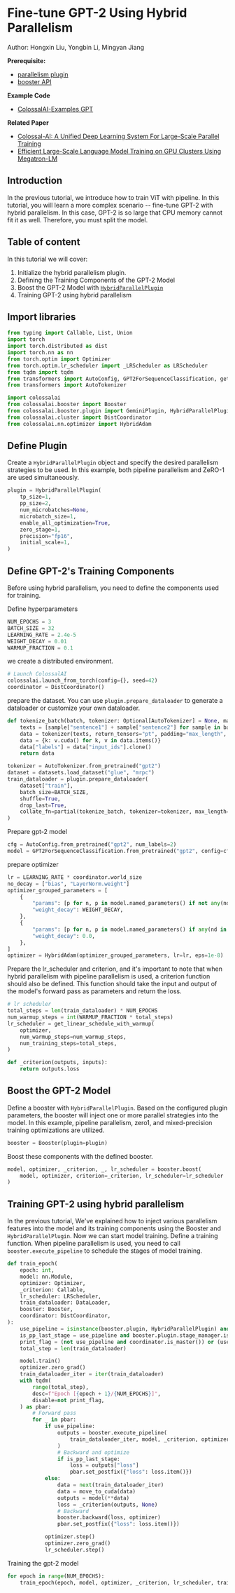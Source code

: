 # Fine-tune GPT-2 Using Hybrid Parallelism

Author: Hongxin Liu, Yongbin Li, Mingyan Jiang

**Prerequisite:**
- [parallelism plugin](../basics/booster_plugins.md)
- [booster API](../basics/booster_api.md)

**Example Code**
- [ColossalAI-Examples GPT](https://github.com/hpcaitech/ColossalAI/blob/main/examples/language/gpt/hybridparallelism/finetune.py)


**Related Paper**
- [Colossal-AI: A Unified Deep Learning System For Large-Scale Parallel Training](https://arxiv.org/abs/2110.14883)
- [Efficient Large-Scale Language Model Training on GPU Clusters Using Megatron-LM](https://arxiv.org/abs/2104.04473)

## Introduction

In the previous tutorial, we introduce how to train ViT with pipeline. In this tutorial, you will learn a more complex scenario -- fine-tune GPT-2 with hybrid parallelism. In this case, GPT-2 is so large that CPU memory cannot fit it as well. Therefore, you must split the model.

## Table of content

In this tutorial we will cover:

1. Initialize the hybrid parallelism plugin.
2. Defining the Training Components of the GPT-2 Model
3. Boost the GPT-2 Model with [`HybridParallelPlugin`](../basics/booster_plugins.md)
4. Training GPT-2 using hybrid parallelism

## Import libraries

```python
from typing import Callable, List, Union
import torch
import torch.distributed as dist
import torch.nn as nn
from torch.optim import Optimizer
from torch.optim.lr_scheduler import _LRScheduler as LRScheduler
from tqdm import tqdm
from transformers import AutoConfig, GPT2ForSequenceClassification, get_linear_schedule_with_warmup
from transformers import AutoTokenizer

import colossalai
from colossalai.booster import Booster
from colossalai.booster.plugin import GeminiPlugin, HybridParallelPlugin, LowLevelZeroPlugin, TorchDDPPlugin
from colossalai.cluster import DistCoordinator
from colossalai.nn.optimizer import HybridAdam
```
## Define Plugin
Create a `HybridParallelPlugin` object and specify the desired parallelism strategies to be used. In this example, both pipeline parallelism and ZeRO-1 are used simultaneously.
```python
plugin = HybridParallelPlugin(
    tp_size=1,
    pp_size=2,
    num_microbatches=None,
    microbatch_size=1,
    enable_all_optimization=True,
    zero_stage=1,
    precision="fp16",
    initial_scale=1,
)
```
## Define GPT-2's Training Components

Before using hybrid parallelism, you need to define the components used for training.

Define hyperparameters
```python
NUM_EPOCHS = 3
BATCH_SIZE = 32
LEARNING_RATE = 2.4e-5
WEIGHT_DECAY = 0.01
WARMUP_FRACTION = 0.1
```
we create a distributed environment.
```python
# Launch ColossalAI
colossalai.launch_from_torch(config={}, seed=42)
coordinator = DistCoordinator()
```
prepare the dataset. You can use `plugin.prepare_dataloader` to generate a dataloader or customize your own dataloader.
```python
def tokenize_batch(batch, tokenizer: Optional[AutoTokenizer] = None, max_length: int = 2048):
    texts = [sample["sentence1"] + sample["sentence2"] for sample in batch]
    data = tokenizer(texts, return_tensors="pt", padding="max_length", truncation=True, max_length=max_length)
    data = {k: v.cuda() for k, v in data.items()}
    data["labels"] = data["input_ids"].clone()
    return data

tokenizer = AutoTokenizer.from_pretrained("gpt2")
dataset = datasets.load_dataset("glue", "mrpc")
train_dataloader = plugin.prepare_dataloader(
    dataset["train"],
    batch_size=BATCH_SIZE,
    shuffle=True,
    drop_last=True,
    collate_fn=partial(tokenize_batch, tokenizer=tokenizer, max_length=512),
)
```
Prepare gpt-2 model
```python
cfg = AutoConfig.from_pretrained("gpt2", num_labels=2)
model = GPT2ForSequenceClassification.from_pretrained("gpt2", config=cfg).cuda()

```
prepare optimizer
```python
lr = LEARNING_RATE * coordinator.world_size
no_decay = ["bias", "LayerNorm.weight"]
optimizer_grouped_parameters = [
    {
        "params": [p for n, p in model.named_parameters() if not any(nd in n for nd in no_decay)],
        "weight_decay": WEIGHT_DECAY,
    },
    {
        "params": [p for n, p in model.named_parameters() if any(nd in n for nd in no_decay)],
        "weight_decay": 0.0,
    },
]
optimizer = HybridAdam(optimizer_grouped_parameters, lr=lr, eps=1e-8)
```
Prepare the lr_scheduler and criterion, and it's important to note that when hybrid parallelism with pipeline parallelism is used, a criterion function should also be defined. This function should take the input and output of the model's forward pass as parameters and return the loss.
```python
# lr scheduler
total_steps = len(train_dataloader) * NUM_EPOCHS
num_warmup_steps = int(WARMUP_FRACTION * total_steps)
lr_scheduler = get_linear_schedule_with_warmup(
    optimizer,
    num_warmup_steps=num_warmup_steps,
    num_training_steps=total_steps,
)

def _criterion(outputs, inputs):
    return outputs.loss
```
## Boost the GPT-2 Model
Define a booster with `HybridParallelPlugin`. Based on the configured plugin parameters, the booster will inject one or more parallel strategies into the model. In this example, pipeline parallelism, zero1, and mixed-precision training optimizations are utilized.
```python
booster = Booster(plugin=plugin)
```
Boost these components with the defined booster.
```python
model, optimizer, _criterion, _, lr_scheduler = booster.boost(
    model, optimizer, criterion=_criterion, lr_scheduler=lr_scheduler
)
```


## Training GPT-2 using hybrid parallelism

In the previous tutorial, We've explained how to inject various parallelism features into the model and its training components using the Booster and `HybridParallelPlugin`. Now we can start model training.
Define a training function. When pipeline parallelism is used, you need to call `booster.execute_pipeline` to schedule the stages of model training.
```python
def train_epoch(
    epoch: int,
    model: nn.Module,
    optimizer: Optimizer,
    _criterion: Callable,
    lr_scheduler: LRScheduler,
    train_dataloader: DataLoader,
    booster: Booster,
    coordinator: DistCoordinator,
):
    use_pipeline = isinstance(booster.plugin, HybridParallelPlugin) and booster.plugin.pp_size > 1
    is_pp_last_stage = use_pipeline and booster.plugin.stage_manager.is_last_stage()
    print_flag = (not use_pipeline and coordinator.is_master()) or (use_pipeline and is_pp_last_stage)
    total_step = len(train_dataloader)

    model.train()
    optimizer.zero_grad()
    train_dataloader_iter = iter(train_dataloader)
    with tqdm(
        range(total_step),
        desc=f"Epoch [{epoch + 1}/{NUM_EPOCHS}]",
        disable=not print_flag,
    ) as pbar:
        # Forward pass
        for _ in pbar:
            if use_pipeline:
                outputs = booster.execute_pipeline(
                    train_dataloader_iter, model, _criterion, optimizer, return_loss=True, return_outputs=False
                )
                # Backward and optimize
                if is_pp_last_stage:
                    loss = outputs["loss"]
                    pbar.set_postfix({"loss": loss.item()})
            else:
                data = next(train_dataloader_iter)
                data = move_to_cuda(data)
                outputs = model(**data)
                loss = _criterion(outputs, None)
                # Backward
                booster.backward(loss, optimizer)
                pbar.set_postfix({"loss": loss.item()})

            optimizer.step()
            optimizer.zero_grad()
            lr_scheduler.step()

```
Training the gpt-2 model
```python
for epoch in range(NUM_EPOCHS):
    train_epoch(epoch, model, optimizer, _criterion, lr_scheduler, train_dataloader, booster, coordinator)
```
<!-- doc-test-command: torchrun --standalone --nproc_per_node=1 train_gpt_using_hybrid_parallelism.py  -->
